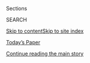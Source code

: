 <div id="app">

<div>

<div class="NYTAppHideMasthead css-zz1s19 e1suatyy0">

<div class="section css-ui9rw0 e1suatyy2">

<div class="css-11hrj97 er09x8g0">

<div class="css-6n7j50">

</div>

<span class="css-1dv1kvn">Sections</span>

<div class="css-10488qs">

<span class="css-1dv1kvn">SEARCH</span>

</div>

[Skip to content](#site-content)[Skip to site
index](#site-index)

</div>

<div class="css-10698na e1huz5gh0">

</div>

</div>

<div id="masthead-bar-one" class="section hasLinks css-15hmgas e1csuq9d3">

<div class="css-uqyvli e1csuq9d0">

</div>

<div class="css-1uqjmks e1csuq9d1">

</div>

<div class="css-9e9ivx">

[](https://myaccount.nytimes3xbfgragh.onion/auth/login?response_type=cookie&client_id=vi)

</div>

<div class="css-1bvtpon e1csuq9d2">

[Today’s Paper](https://www.nytimes3xbfgragh.onion/section/todayspaper)

</div>

</div>

</div>

</div>

<div data-aria-hidden="false">

<div id="site-content" data-role="main">

<div class="css-1ffjgkm">

</div>

<div id="top-wrapper" class="css-15p45cc eaca97t0" type="top">

<div id="top-slug" class="css-19x0jxb eaca97t1" hidden="">

Advertisement

</div>

[Continue reading the main
story](#after-top)

<div class="ad top-wrapper" style="text-align:center;height:100%;display:block;min-height:90px">

<div id="top" class="place-ad" data-position="top" data-size-key="top">

</div>

</div>

<div id="after-top">

</div>

</div>

<div id="collection-the-41419-issue" class="section css-15h4p1b e9abtgs0">

<div class="css-1j21atc e1svk9qx1">

<div class="css-fmiefx e1svk9qx2">

<div class="css-1hk7r2m eu54l5x0">

<div id="sponsor-wrapper" class="css-7a1pgi eaca97t0" type="sponsor" hidden="">

<div id="sponsor-slug" class="css-1l4mleb eaca97t1" hidden="">

Supported by

</div>

[Continue reading the main
story](#after-sponsor)

<div id="sponsor" class="ad sponsor-wrapper" style="text-align:left;height:100%;display:block">

</div>

<div id="after-sponsor">

</div>

</div>

</div>

### <span class="css-15smmd5 ezz4tcd1">[Magazine](/section/magazine)</span>

</div>

<div class="css-nfcc9b e1svk9qx3">

<div class="css-vl9dhg e1svk9qx5">

<div class="css-1nrhkj6 e1svk9qx6">

# The 4.14.19 Issue

<div class="follow-button-placeholder" data-collection-id="">

</div>

</div>

</div>

</div>

</div>

<div class="css-4svvz1 ekkqrpp0">

<div id="collection-highlights-container" class="section css-18l1u7x e46isfb1">

<div class="template-1 css-gfgt40 ekkqrpp1">

## Highlights

1.  ![<span class="css-13wzayb e1oaj3zl2"><span class="css-1dv1kvn">Credit</span>Photo
    illustration by Pablo
    Delcan</span>](https://static01.graylady3jvrrxbe.onion/images/2019/04/14/magazine/14mag-essay-image2/14mag-essay-image2-jumbo-v3.jpg)
    
    <div class="css-gjijuv">
    
    ## [The Problem With Putting a Price on the End of the World](/interactive/2019/04/09/magazine/climate-change-politics-economics.html)
    
    Economists have workable policy ideas for addressing climate change.
    But what if they’re politically
    impossible?
    
    <span class="css-1oaezp0"></span><span class="css-1q6w006 e4e4i5l3"></span><span class="css-9voj2j">By
    <span class="css-1baulvz last-byline" itemprop="name">David
    Leonhardt</span></span>
    
    </div>

2.  ![<span class="css-1samh1w e1oaj3zl2"><span class="css-1dv1kvn">Credit</span>Dina
    Litovsky/Redux, for The New York
    Times</span>](https://static01.graylady3jvrrxbe.onion/images/2019/04/14/magazine/14mag-Pinkertons-image1/14mag-Pinkertons-image1-videoLarge.jpg)
    
    <div class="css-10wtrbd">
    
    ## [Climate Chaos Is Coming — and the Pinkertons Are Ready](/interactive/2019/04/10/magazine/climate-change-pinkertons.html)
    
    As they see it, global warming stands to make corporate security as
    high-stakes in the 21st century as it was in the
    19th.
    
    <span class="css-1oaezp0"></span><span class="css-1q6w006 e4e4i5l3"></span><span class="css-9voj2j">By
    <span class="css-1baulvz last-byline" itemprop="name">Noah Gallagher
    Shannon</span></span>
    
    </div>

3.  ![<span class="css-1samh1w e1oaj3zl2"><span class="css-1dv1kvn">Credit</span>Andrea
    Frazzetta/Institute, for The New York
    Times</span>](https://static01.graylady3jvrrxbe.onion/images/2019/04/14/magazine/14mag-bangladesh-slidesho-slide-KHI5/14mag-bangladesh-slidesho-slide-KHI5-videoLarge.jpg)
    
    <div class="css-10wtrbd">
    
    ## [What Survival Looks Like After the Oceans Rise](/interactive/2019/04/11/magazine/climate-change-bangladesh-scavenging.html)
    
    At the site of a Bangladeshi town lost to devastating storms, locals
    make do by scavenging what
    remains.
    
    <span class="css-1oaezp0"></span><span class="css-1q6w006 e4e4i5l3"></span><span class="css-9voj2j">Photographs
    by <span class="css-1baulvz last-byline" itemprop="name">Andrea
    Frazzetta</span></span>
    
    </div>

4.  ![<span class="css-1samh1w e1oaj3zl2"><span class="css-1dv1kvn">Credit</span>Andrea
    Frazzetta/Institute, for The New York
    Times</span>](https://static01.graylady3jvrrxbe.onion/images/2019/04/14/magazine/14mag-bangladesh-slidesho-slide-JNI1/14mag-bangladesh-slidesho-slide-JNI1-videoLarge.jpg)
    
    <div class="css-10wtrbd">
    
    ## [The Next Reckoning: Capitalism and Climate Change](/interactive/2019/04/09/magazine/climate-change-capitalism.html)
    
    Fixing the planet is going to be expensive. Can we stomach the bill
    for human
    survival?
    
    <span class="css-1oaezp0"></span><span class="css-1q6w006 e4e4i5l3"></span><span class="css-9voj2j">By
    <span class="css-1baulvz last-byline" itemprop="name">Nathaniel
    Rich</span></span>
    
    </div>

</div>

<div class="css-1xdhyk6 e46isfb0">

<div class="css-zk12ih ef6si7p0">

1.  ![<span class="css-2s0ord e1oaj3zl2"><span class="css-1dv1kvn">Credit</span>Illustration
    by Dadu
    Shin</span>](https://static01.graylady3jvrrxbe.onion/images/2019/04/14/magazine/14mag-exxon-image2/14mag-exxon-image2-videoLarge.jpg)
    
    <div class="css-10wtrbd">
    
    ## [How Big Business Is Hedging Against the Apocalypse](/interactive/2019/04/11/magazine/climate-change-exxon-renewable-energy.html)
    
    Investors are finally paying attention to climate change — though
    not in the way you might
    hope.
    
    <span class="css-me3p27"></span><span class="css-1q6w006 e4e4i5l3"></span><span class="css-9voj2j">By
    <span class="css-1baulvz last-byline" itemprop="name">Jesse
    Barron</span></span>
    
    </div>

2.  ![<span class="css-2s0ord e1oaj3zl2"><span class="css-1dv1kvn">Credit</span>Felipe
    Fittipaldi for The New York
    Times</span>](https://static01.graylady3jvrrxbe.onion/images/2019/04/14/magazine/14mag-Peru-image2/14mag-Peru-image2-videoLarge-v2.jpg)
    
    <div class="css-10wtrbd">
    
    ## [Climate Change Could Destroy His Home in Peru. So He Sued an Energy Company in Germany.](/interactive/2019/04/09/magazine/climate-change-peru-law.html)
    
    Local communities are taking the world’s largest polluters to court.
    And they’re using the legal strategy that got tobacco companies to
    pay
    up.
    
    <span class="css-me3p27"></span><span class="css-1q6w006 e4e4i5l3"></span><span class="css-9voj2j">By
    <span class="css-1baulvz last-byline" itemprop="name">Brooke
    Jarvis</span></span>
    
    </div>

3.  ### Screenland
    
    ![<span class="css-2s0ord e1oaj3zl2"><span class="css-1dv1kvn">Credit</span>Screen
    grab from the Instagram account of
    @oscar.george.poppy</span>](https://static01.graylady3jvrrxbe.onion/images/2019/04/14/magazine/14mag-screenland/14mag-screenland-videoLarge-v2.jpg)
    
    <div class="css-10wtrbd">
    
    ## [Animal Videos Are How We Escape the Internet (While on the Internet)](/2019/04/09/magazine/animal-videos-are-how-we-escape-the-internet-while-on-the-internet.html)
    
    The online world is an interactive museum of humiliation, bad faith
    and gross memes. This is why we need parrots trolling
    cats.
    
    <span class="css-me3p27"></span><span class="css-1q6w006 e4e4i5l3"></span><span class="css-9voj2j">By
    <span class="css-1baulvz last-byline" itemprop="name">Sam
    Anderson</span></span>
    
    </div>

4.  ### Eat
    
    ![<span class="css-2s0ord e1oaj3zl2"><span class="css-1dv1kvn">Credit</span>Bobby
    Doherty for The New York Times. Food stylist: Maggie Ruggiero. Prop
    stylist: Noemi
    Bonazzi.</span>](https://static01.graylady3jvrrxbe.onion/images/2019/04/14/magazine/14mag-eat-slideshow-slide-2DW5/14mag-eat-slideshow-slide-2DW5-videoLarge.png)
    
    <div class="css-10wtrbd">
    
    ## [The Secret to Fried Cauliflower That Is Savory Yet Light](/2019/04/10/magazine/fried-cauliflower-recipe.html)
    
    A professional chef learns the key to perfect vegetable batter —
    from her
    teenager.
    
    <span class="css-me3p27"></span><span class="css-1q6w006 e4e4i5l3"></span><span class="css-9voj2j">By
    <span class="css-1baulvz last-byline" itemprop="name">Samin
    Nosrat</span></span>
    
    </div>

5.  ### Letter of Recommendation
    
    ![<span class="css-2s0ord e1oaj3zl2"><span class="css-1dv1kvn">Credit</span>Illustration
    by Jason
    Polan</span>](https://static01.graylady3jvrrxbe.onion/images/2019/04/14/magazine/14mag-lor-image1/14mag-lor-image1-mediumThreeByTwo440-v2.png)
    
    <div class="css-10wtrbd">
    
    ## [Letter of Recommendation: Spuds MacKenzie](/2019/04/09/magazine/letter-of-recommendation-spuds-mackenzie.html)
    
    The Bud Light mascot embodied the entitled recklessness of being
    young, white and rich. Admire him without guilt — you can’t cancel a
    dog.
    
    <span class="css-me3p27"></span><span class="css-1q6w006 e4e4i5l3"></span><span class="css-9voj2j">By
    <span class="css-1baulvz last-byline" itemprop="name">Jazmine
    Hughes</span></span>
    
    </div>

</div>

</div>

<div class="css-1xdhyk6 e46isfb0">

<div class="css-zk12ih ef6si7p0">

1.  ### The Ethicist
    
    ![<span class="css-2s0ord e1oaj3zl2"><span class="css-1dv1kvn">Credit</span>Illustration
    by Tomi
    Um</span>](https://static01.graylady3jvrrxbe.onion/images/2018/10/07/magazine/14mag-ethicist-image1/14mag-ethicist-image1-videoLarge-v25.jpg)
    
    <div class="css-10wtrbd">
    
    ## [How Can I Teach My Great-Granddaughter to Be Charitable?](/2019/04/09/magazine/how-can-i-teach-my-great-granddaughter-to-be-charitable.html)
    
    The magazine’s Ethicist columnist on helping a child develop an
    interest in philanthropy, telling a co-worker’s spouse about his
    office romance and
    more.
    
    <span class="css-me3p27"></span><span class="css-1q6w006 e4e4i5l3"></span><span class="css-9voj2j">By
    <span class="css-1baulvz last-byline" itemprop="name">Kwame Anthony
    Appiah</span></span>
    
    </div>

2.  ### Tip
    
    ![<span class="css-2s0ord e1oaj3zl2"><span class="css-1dv1kvn">Credit</span>Illustration
    by
    Radio</span>](https://static01.graylady3jvrrxbe.onion/images/2019/04/14/magazine/14mag-tip-image1/14mag-tip-image1-mediumThreeByTwo440-v2.jpg)
    
    <div class="css-10wtrbd">
    
    ## [How to Laugh at Yourself](/2019/04/09/magazine/how-to-laugh-at-yourself.html)
    
    Make a list of things you don’t like about yourself. Crack jokes
    about the less-painful stuff first. Be self-deprecating, not
    self-disparaging.
    
    <span class="css-me3p27"></span><span class="css-1q6w006 e4e4i5l3"></span><span class="css-9voj2j">By
    <span class="css-1baulvz last-byline" itemprop="name">Malia
    Wollan</span></span>
    
    </div>

3.  ### Poem
    
    ![<span class="css-2s0ord e1oaj3zl2"><span class="css-1dv1kvn">Credit</span></span>](https://static01.graylady3jvrrxbe.onion/images/2019/04/14/magazine/14mag-Poem-1/14mag-Poem-1-mediumThreeByTwo440.png)
    
    <div class="css-10wtrbd">
    
    ## [Poem: FULL-TIME DRIVER](/2019/04/12/magazine/poem-full-time-driver.html)
    
    The young man delivering pizzas in his run-down neighborhood has
    learned to relish the quiet kindnesses of
    community.
    
    <span class="css-me3p27"></span><span class="css-1q6w006 e4e4i5l3"></span><span class="css-9voj2j">By
    <span class="css-1baulvz" itemprop="name">Marcus Jackson</span> and
    <span class="css-1baulvz last-byline" itemprop="name">Rita
    Dove</span></span>
    
    </div>

4.  ### Issue 4.14.19
    
    ![<span class="css-2s0ord e1oaj3zl2"><span class="css-1dv1kvn">Credit</span></span>](https://static01.graylady3jvrrxbe.onion/images/2018/04/27/magazine/mag-btc-promo-Climate-copy/mag-btc-promo-Climate-copy-videoLarge-v6.jpg)
    
    <div class="css-10wtrbd">
    
    ## [Behind the Cover: The Climate Issue](/2019/04/12/magazine/behind-the-cover-the-climate-issue.html)
    
    Inside the process for creating the covers of The New York Times
    Magazine.
    
    <span class="css-me3p27"></span>
    
    </div>

</div>

</div>

</div>

<div id="mid1-wrapper" class="css-1mn4oms eaca97t0" type="rank">

<div id="mid1-slug" class="css-1tag3rd eaca97t1">

Advertisement

</div>

[Continue reading the main
story](#after-mid1)

<div id="mid1" class="ad mid1-wrapper" style="text-align:center;height:100%;display:block">

</div>

<div id="after-mid1">

</div>

</div>

</div>

</div>

</div>

## Site Index

<div>

</div>

## Site Information Navigation

  - [© <span>2020</span> <span>The New York Times
    Company</span>](https://help.nytimes3xbfgragh.onion/hc/en-us/articles/115014792127-Copyright-notice)

<!-- end list -->

  - [NYTCo](https://www.nytco.com/)
  - [Contact
    Us](https://help.nytimes3xbfgragh.onion/hc/en-us/articles/115015385887-Contact-Us)
  - [Work with us](https://www.nytco.com/careers/)
  - [Advertise](https://nytmediakit.com/)
  - [T Brand Studio](http://www.tbrandstudio.com/)
  - [Your Ad
    Choices](https://www.nytimes3xbfgragh.onion/privacy/cookie-policy#how-do-i-manage-trackers)
  - [Privacy](https://www.nytimes3xbfgragh.onion/privacy)
  - [Terms of
    Service](https://help.nytimes3xbfgragh.onion/hc/en-us/articles/115014893428-Terms-of-service)
  - [Terms of
    Sale](https://help.nytimes3xbfgragh.onion/hc/en-us/articles/115014893968-Terms-of-sale)
  - [Site
    Map](https://spiderbites.nytimes3xbfgragh.onion)
  - [Help](https://help.nytimes3xbfgragh.onion/hc/en-us)
  - [Subscriptions](https://www.nytimes3xbfgragh.onion/subscription?campaignId=37WXW)

</div>

</div>
